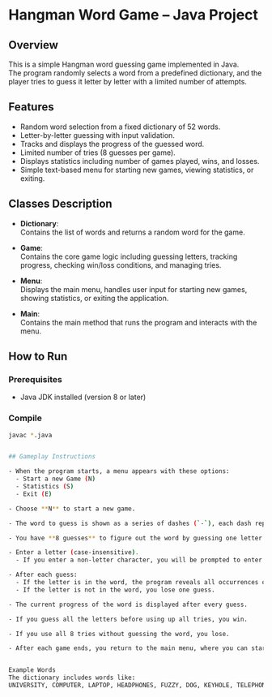 # Hangman Word Game – Java Project

## Overview
This is a simple Hangman word guessing game implemented in Java.  
The program randomly selects a word from a predefined dictionary, and the player tries to guess it letter by letter with a limited number of attempts.

## Features

- Random word selection from a fixed dictionary of 52 words.
- Letter-by-letter guessing with input validation.
- Tracks and displays the progress of the guessed word.
- Limited number of tries (8 guesses per game).
- Displays statistics including number of games played, wins, and losses.
- Simple text-based menu for starting new games, viewing statistics, or exiting.

## Classes Description

- **Dictionary**:  
  Contains the list of words and returns a random word for the game.

- **Game**:  
  Contains the core game logic including guessing letters, tracking progress, checking win/loss conditions, and managing tries.

- **Menu**:  
  Displays the main menu, handles user input for starting new games, showing statistics, or exiting the application.

- **Main**:  
  Contains the main method that runs the program and interacts with the menu.

## How to Run

### Prerequisites
- Java JDK installed (version 8 or later)

### Compile
```bash
javac *.java


## Gameplay Instructions

- When the program starts, a menu appears with these options:  
  - Start a new Game (N)  
  - Statistics (S)  
  - Exit (E)

- Choose **N** to start a new game.

- The word to guess is shown as a series of dashes (`-`), each dash representing a letter.

- You have **8 guesses** to figure out the word by guessing one letter at a time.

- Enter a letter (case-insensitive).  
  - If you enter a non-letter character, you will be prompted to enter a valid letter.

- After each guess:  
  - If the letter is in the word, the program reveals all occurrences of that letter.  
  - If the letter is not in the word, you lose one guess.

- The current progress of the word is displayed after every guess.

- If you guess all the letters before using up all tries, you win.

- If you use all 8 tries without guessing the word, you lose.

- After each game ends, you return to the main menu, where you can start a new game, view statistics, or exit.


Example Words
The dictionary includes words like:
UNIVERSITY, COMPUTER, LAPTOP, HEADPHONES, FUZZY, DOG, KEYHOLE, TELEPHONE, PRINTER, BUILDING, COLLEGE, CALCULATOR, PROFESSOR, PRESIDENT, STUDENT, CAT, ARTICULATE, AMIABLE, INTELLIGENT, STRENGTH, SUBJECTIVE, OBJECT, FAIR, FARSIGHTED, ENGINEER, STATISTICS, PHYSICS, MATHEMATICS, SCIENCE, TRIP, TRACK, INDOLENT, JUVIOUS, NOTORIOUS, STATUE, LIBERTY, FIERY, TOLERANT, EXUBERANT, SKILL, ATTRIBUTE, TRAIT, PERSPECTIVE, GLOOMY, GLUTTONOUS, MATERIALISTIC, BENEVOLENT, GENEROUS, CONTROVERSIAL, FRANK, MODEST, MEDIOCRE.
